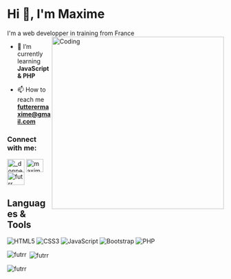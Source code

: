 # Hi 👋, I'm Maxime</h1>
I'm a web developper in training from France</h3>
<img align="right" alt="Coding" width="400" src="https://upload.wikimedia.org/wikipedia/commons/6/6f/Programming123najra.gif">

- 🌱 I’m currently learning **JavaScript & PHP**

- 📫 How to reach me **futterermaxime@gmail.com**

<h3 align="left">Connect with me:</h3>
<p align="left">
<a href="https://twitter.com/_donpesos" target="blank"><img align="center" src="https://raw.githubusercontent.com/rahuldkjain/github-profile-readme-generator/master/src/images/icons/Social/twitter.svg" alt="_donpesos" height="30" width="40" /></a>
<a href="https://linkedin.com/in/maxime-futterer-19a7b5263/" target="blank"><img align="center" src="https://raw.githubusercontent.com/rahuldkjain/github-profile-readme-generator/master/src/images/icons/Social/linked-in-alt.svg" alt="maxime-futterer-19a7b5263/" height="30" width="40" /></a>
<a href="https://instagram.com/futrr_" target="blank"><img align="center" src="https://raw.githubusercontent.com/rahuldkjain/github-profile-readme-generator/master/src/images/icons/Social/instagram.svg" alt="futrr_" height="30" width="40" /></a>
</p>

## Languages & Tools

![HTML5](https://img.shields.io/badge/html5-%23E34F26.svg?style=for-the-badge&logo=html5&logoColor=white)
![CSS3](https://img.shields.io/badge/css3-%231572B6.svg?style=for-the-badge&logo=css3&logoColor=white)
![JavaScript](https://img.shields.io/badge/javascript-%23323330.svg?style=for-the-badge&logo=javascript&logoColor=%23F7DF1E)
![Bootstrap](https://img.shields.io/badge/bootstrap-%23563D7C.svg?style=for-the-badge&logo=bootstrap&logoColor=white)
![PHP](https://img.shields.io/badge/php-%23777BB4.svg?style=for-the-badge&logo=php&logoColor=white)


<p><img align="left" src="https://github-readme-stats.vercel.app/api/top-langs?username=futrr&show_icons=true&locale=en&layout=compact&theme=radical" alt="futrr" /></p>

<p>&nbsp;<img align="center" src="https://github-readme-stats.vercel.app/api?username=futrr&show_icons=true&locale=en&theme=radical" alt="futrr" /></p>

<p><img align="center" src="https://github-readme-streak-stats.herokuapp.com/?user=futrr&theme=radical" alt="futrr" /></p>
